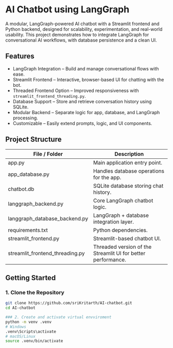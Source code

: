 # AI Chatbot using LangGraph

A modular, LangGraph-powered AI chatbot with a Streamlit frontend and Python backend, designed for scalability, experimentation, and real-world usability. This project demonstrates how to integrate LangGraph for conversational AI workflows, with database persistence and a clean UI.

## Features

- LangGraph Integration – Build and manage conversational flows with ease.
- Streamlit Frontend – Interactive, browser-based UI for chatting with the bot.
- Threaded Frontend Option – Improved responsiveness with `streamlit_frontend_threading.py`.
- Database Support – Store and retrieve conversation history using SQLite.
- Modular Backend – Separate logic for app, database, and LangGraph processing.
- Customizable – Easily extend prompts, logic, and UI components.

## Project Structure

| File / Folder | Description |
|---------------|-------------|
| app.py | Main application entry point. |
| app_database.py | Handles database operations for the app. |
| chatbot.db | SQLite database storing chat history. |
| langgraph_backend.py | Core LangGraph chatbot logic. |
| langgraph_database_backend.py | LangGraph + database integration layer. |
| requirements.txt | Python dependencies. |
| streamlit_frontend.py | Streamlit-based chatbot UI. |
| streamlit_frontend_threading.py | Threaded version of the Streamlit UI for better performance. |

## Getting Started

### 1. Clone the Repository
```bash
git clone https://github.com/sriKritarth/AI-chatbot.git
cd AI-chatbot

### 2. Create and activate virtual envviroment
python -m venv .venv
# Windows
.venv\Scripts\activate
# macOS/Linux
source .venv/bin/activate
